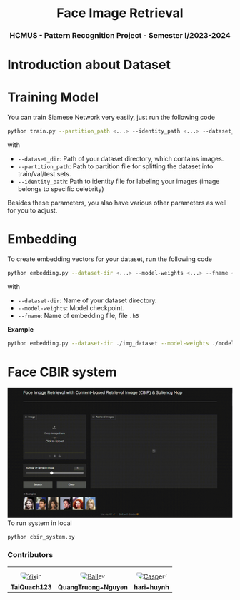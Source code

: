 <h1 align="center"><b>Face Image Retrieval</b></h1>
<h3 align="center"><b>HCMUS - Pattern Recognition Project - Semester I/2023-2024</b></h3>

# Introduction about Dataset

# Training Model
You can train Siamese Network very easily, just run the following code
```bash
python train.py --partition_path <...> --identity_path <...> --dataset_dir <...>
```

with
- `--dataset_dir`: Path of your dataset directory, which contains images.
- `--partition_path`: Path to partition file for splitting the dataset into train/val/test sets.
- `--identity_path`: Path to identity file for labeling your images (image belongs to specific celebrity)

Besides these parameters, you also have various other parameters as well for you to adjust.

# Embedding
To create embedding vectors for your dataset, run the following code
```bash
python embedding.py --dataset-dir <...> --model-weights <...> --fname <...>
```
with
- `--dataset-dir`: Name of your dataset directory.
- `--model-weights`: Model checkpoint.
- `--fname`: Name of embedding file, file `.h5`

**Example**
```bash
python embedding.py --dataset-dir ./img_dataset --model-weights ./model.pt --fname face_vecs
```

# Face CBIR system

![Demo video](./imgs/cbir_demo.gif) 
To run system in local
```bash
python cbir_system.py
```



### **Contributors**
<table>
<tr>
    <td align="center" style="word-wrap: break-word; width: 150.0; height: 150.0">
        <a href=https://github.com/TaiQuach123>
            <img src=https://avatars.githubusercontent.com/u/92372685?v=4 width="100;"  style="border-radius:50%;align-items:center;justify-content:center;overflow:hidden;padding-top:10px" alt=Yixin Shen/>
            <br />
            <sub style="font-size:14px"><b>TaiQuach123</b></sub>
        </a>
    </td>
    <td align="center" style="word-wrap: break-word; width: 150.0; height: 150.0">
        <a href=https://github.com/QuangTruong-Nguyen>
            <img src=https://avatars.githubusercontent.com/u/139192880?v=4 width="100;"  style="border-radius:50%;align-items:center;justify-content:center;overflow:hidden;padding-top:10px" alt=Bailey Harrington/>
            <br />
            <sub style="font-size:14px"><b>QuangTruong-Nguyen</b></sub>
        </a>
    </td>
    <td align="center" style="word-wrap: break-word; width: 150.0; height: 150.0">
        <a href=https://github.com/hari-huynh>
            <img src=https://avatars.githubusercontent.com/u/142809008?v=4 width="100;"  style="border-radius:50%;align-items:center;justify-content:center;overflow:hidden;padding-top:10px" alt=Casper/>
            <br />
            <sub style="font-size:14px"><b>hari-huynh</b></sub>
        </a>
    </td>
</tr>
</table>
